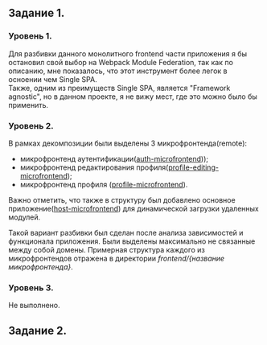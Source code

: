 ## Задание 1.

### Уровень 1.

Для разбивки данного монолитного frontend части приложения я бы остановил свой выбор на Webpack Module Federation,
так как по описанию, мне показалось, что этот инструмент более легок в осноении чем Single SPA.  
Также, одним из преимуществ Single SPA, является "Framework agnostic", но в данном проекте, я не вижу мест, где это можно было бы применить.

### Уровень 2. 

В рамках декомпозиции были выделены 3 микрофронтенда(remote):
- микрофронтенд аутентификации([auth-microfrontend](https://github.com/EvgenyMaklakov/architecture-sprint-1/tree/sprint_1/frontend/auth-microfrontend/src)));
- микрофронтенд редактирования профиля([profile-editing-microfrontend](new-frontend/profile-editing-microfrontend));
- микрофронтенд профиля ([profile-microfrontend](new-frontend/profile-microfrontend)).

Важно отметить, что также в структуру был добавлено основное приложение([host-microfrontend](new-frontend/host-microfrontend)) для динамической загрузки удаленных модулей.

Такой вариант разбивки был сделан после анализа зависимостей и функционала приложения. Были выделены максимально не связанные между собой домены. Примерная структура каждого из микрофронтендов отражена в директории _frontend/{название микрофронтенда}_.

### Уровень 3.
Не выполнено. 

## Задание 2.

